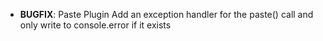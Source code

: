 - **BUGFIX**: Paste Plugin
              Add an exception handler for the paste() call and only write to console.error if it exists